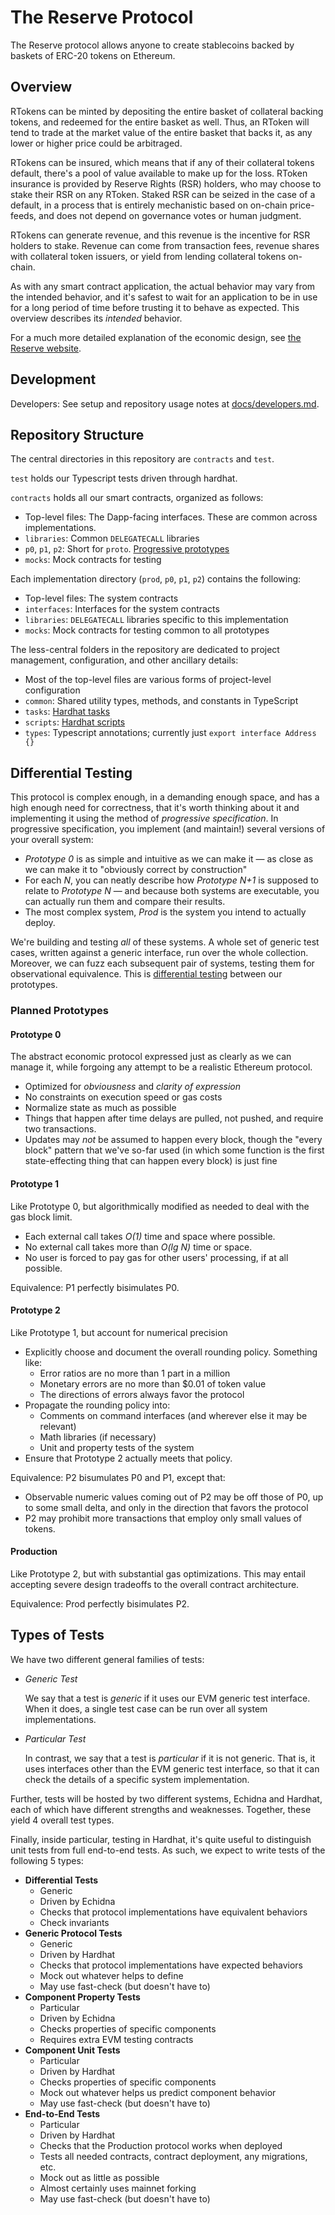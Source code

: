 # The Reserve Protocol

The Reserve protocol allows anyone to create stablecoins backed by baskets of ERC-20 tokens on Ethereum.

## Overview

RTokens can be minted by depositing the entire basket of collateral backing tokens, and redeemed for the entire basket as well. Thus, an RToken will tend to trade at the market value of the entire basket that backs it, as any lower or higher price could be arbitraged.

RTokens can be insured, which means that if any of their collateral tokens default, there's a pool of value available to make up for the loss. RToken insurance is provided by Reserve Rights (RSR) holders, who may choose to stake their RSR on any RToken. Staked RSR can be seized in the case of a default, in a process that is entirely mechanistic based on on-chain price-feeds, and does not depend on governance votes or human judgment.

RTokens can generate revenue, and this revenue is the incentive for RSR holders to stake. Revenue can come from transaction fees, revenue shares with collateral token issuers, or yield from lending collateral tokens on-chain.

As with any smart contract application, the actual behavior may vary from the intended behavior, and it's safest to wait for an application to be in use for a long period of time before trusting it to behave as expected. This overview describes its _intended_ behavior.

For a much more detailed explanation of the economic design, see [the Reserve website](https://reserve.org/protocol/2021_version/).

## Development

Developers: See setup and repository usage notes at [docs/developers.md](docs/developers.md).

## Repository Structure

The central directories in this repository are `contracts` and `test`.

`test` holds our Typescript tests driven through hardhat.

`contracts` holds all our smart contracts, organized as follows:

- Top-level files: The Dapp-facing interfaces. These are common across implementations.
- `libraries`: Common `DELEGATECALL` libraries
- `p0`, `p1`, `p2`: Short for `proto`. [Progressive prototypes](#differential_testing)
- `mocks`: Mock contracts for testing

Each implementation directory (`prod`, `p0`, `p1`, `p2`) contains the following:

- Top-level files: The system contracts
- `interfaces`: Interfaces for the system contracts
- `libraries`: `DELEGATECALL` libraries specific to this implementation
- `mocks`: Mock contracts for testing common to all prototypes

The less-central folders in the repository are dedicated to project management, configuration, and other ancillary details:

- Most of the top-level files are various forms of project-level configuration
- `common`: Shared utility types, methods, and constants in TypeScript
- `tasks`: [Hardhat tasks](https://hardhat.org/getting-started/)
- `scripts`: [Hardhat scripts](https://hardhat.org/guides/scripts.html)
- `types`: Typescript annotations; currently just `export interface Address {}`

## Differential Testing

This protocol is complex enough, in a demanding enough space, and has a high enough need for correctness, that it's worth thinking about it and implementing it using the method of _progressive specification_. In progressive specification, you implement (and maintain!) several versions of your overall system:

- _Prototype 0_ is as simple and intuitive as we can make it — as close as we can make it to "obviously correct by construction"
- For each _N_, you can neatly describe how _Prototype N+1_ is supposed to relate to _Prototype N_ — and because both systems are executable, you can actually run them and compare their results.
- The most complex system, _Prod_ is the system you intend to actually deploy.

We're building and testing _all_ of these systems. A whole set of generic test cases, written against a generic interface, run over the whole collection. Moreover, we can fuzz each subsequent pair of systems, testing them for observational equivalence. This is [differential testing](https://en.wikipedia.org/wiki/Differential_testing) between our prototypes.

### Planned Prototypes

#### Prototype 0

The abstract economic protocol expressed just as clearly as we can manage it, while forgoing any attempt to be a realistic Ethereum protocol.

- Optimized for _obviousness_ and _clarity of expression_
- No constraints on execution speed or gas costs
- Normalize state as much as possible
- Things that happen after time delays are pulled, not pushed, and require two transactions.
- Updates may _not_ be assumed to happen every block, though the "every block" pattern that we've so-far used (in which some function is the first state-effecting thing that can happen every block) is just fine

#### Prototype 1

Like Prototype 0, but algorithmically modified as needed to deal with the gas block limit.

- Each external call takes _O(1)_ time and space where possible.
- No external call takes more than _O(lg N)_ time or space.
- No user is forced to pay gas for other users' processing, if at all possible.

Equivalence: P1 perfectly bisimulates P0.

#### Prototype 2

Like Prototype 1, but account for numerical precision

- Explicitly choose and document the overall rounding policy. Something like:
  - Error ratios are no more than 1 part in a million
  - Monetary errors are no more than $0.01 of token value
  - The directions of errors always favor the protocol
- Propagate the rounding policy into:
  - Comments on command interfaces (and wherever else it may be relevant)
  - Math libraries (if necessary)
  - Unit and property tests of the system
- Ensure that Prototype 2 actually meets that policy.

Equivalence: P2 bisumulates P0 and P1, except that:

- Observable numeric values coming out of P2 may be off those of P0, up to some small delta, and only in the direction that favors the protocol
- P2 may prohibit more transactions that employ only small values of tokens.

#### Production

Like Prototype 2, but with substantial gas optimizations. This may entail accepting severe design tradeoffs to the overall contract architecture.

Equivalence: Prod perfectly bisimulates P2.

## Types of Tests

We have two different general families of tests:

- _Generic Test_

  We say that a test is _generic_ if it uses our EVM generic test interface. When it does, a single test case can be run over all system implementations.

- _Particular Test_

  In contrast, we say that a test is _particular_ if it is not generic. That is, it uses interfaces other than the EVM generic test interface, so that it can check the details of a specific system implementation.

Further, tests will be hosted by two different systems, Echidna and Hardhat, each of which have different strengths and weaknesses. Together, these yield 4 overall test types.

Finally, inside particular, testing in Hardhat, it's quite useful to distinguish unit tests from full end-to-end tests. As such, we expect to write tests of the following 5 types:

- **Differential Tests**
  - Generic
  - Driven by Echidna
  - Checks that protocol implementations have equivalent behaviors
  - Check invariants
- **Generic Protocol Tests**
  - Generic
  - Driven by Hardhat
  - Checks that protocol implementations have expected behaviors
  - Mock out whatever helps to define
  - May use fast-check (but doesn't have to)
- **Component Property Tests**
  - Particular
  - Driven by Echidna
  - Checks properties of specific components
  - Requires extra EVM testing contracts
- **Component Unit Tests**
  - Particular
  - Driven by Hardhat
  - Checks properties of specific components
  - Mock out whatever helps us predict component behavior
  - May use fast-check (but doesn't have to)
- **End-to-End Tests**
  - Particular
  - Driven by Hardhat
  - Checks that the Production protocol works when deployed
  - Tests all needed contracts, contract deployment, any migrations, etc.
  - Mock out as little as possible
  - Almost certainly uses mainnet forking
  - May use fast-check (but doesn't have to)
